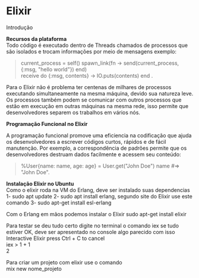 # Elixir


Introdução
  
  
  **Recursos da plataforma**<br>
  Todo código é executado dentro de Threads chamados de processos que são isolados e trocam informações por meio de mensagens exemplo:
  
 > current_process = self()
spawn_link(fn ->
  send(current_process, {:msg, "hello world"})
end)<br>
receive do
  {:msg, contents} -> IO.puts(contents)
end .

  Para o Elixir não é problema ter centenas de milhares de processos executando simultaneamente na mesma máquina, devido sua natureza leve.
  Os processos também podem se comunicar com outros processos que estão em execução em outras máquinas na mesma rede, isso permite que desenvolvedores separem os trabalhos em vários nós.
  
  **Programação Funcional no Elixir**<br>

  A programação funcional promove uma eficiencia na codificação que ajuda os desenvolvedores a escrever códigos curtos, rápidos e de fácil manutenção.
  Por exemplo, a correspondência de padrões permite que os desenvolvedores destruam dados facilmente e acessem seu conteúdo:
> %User{name: name, age: age} = User.get("John Doe")
name #=> "John Doe".

**Instalação Elixir no Ubuntu**<br>
Como o elixir roda na VM do Erlang, deve ser instalado suas dependencias 
1- sudo apt update
2- sudo apt install erlang, segundo site do Elixir use este comando
3- sudo apt-get install esl-erlang

Com o Erlang em mãos podemos instalar o Elixir
sudo apt-get install elixir

Para testar se deu tudo certo 
digite no terminal o comando
iex
se tudo estiver OK, deve ser apresentado no console algo parecido com isso
Interactive Elixir press Ctrl + C to cancel<br>
iex > 1 + 1<br>
2<br>

Para criar um projeto com elixir use o comando<br>
 mix new nome_projeto

